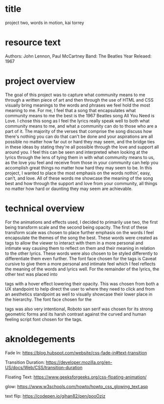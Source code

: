 
# title
project two, words in motion, kai torrey

# resource text
Authors: John Lennon, Paul McCartney
Band: The Beatles
Year Releaed: 1967

# project overview
The goal of this project was to capture what community means to me through a written piece of art and then through the use of HTML and CSS visually bring meanings to the words and phrases we feel hold the most meaning to me. For me, I feel that a song that encapsulates what community means to me the best is the 1967 Beatles song All You Need is Love. I chose this song as I feel the lyrics really speak well to both what community means to me, and what a community can do to those who are a part of it. The majority of the verses that comprise the song discuss how there's nothing you can do that can't be done and your aspirations are all possible no matter how far out or hard they may seem, and the bridge ties in these ideas by stating they're all possible through the love and support all around you. I feel this can be seen and interpreted when looking at the lyrics through the lens of tying them in with what community means to us, as the love you feel and receive from those in your community can help you accomplish great things no matter how hard they may seem to be. In this project, I wanted to place the most emphasis on the words nothin’, easy, can’t, and love. All of these words me showcase the meaning of the song best and how through the support and love from your community, all things no matter how hard or daunting they may seem are achievable. 

# technical overview
For the animations and effects used, I decided to primarily use two, the first being transform scale and the second being opacity. The first of these transform scale was chosen to place further emphasis on the words I feel encapsulate the themes of the song the best. These words were created as <a> tags to allow the viewer to interact with them in a more personal and intimate way causing them to reflect on them and their meaning in relation to the other lyrics. These words were also chosen to be styled differently to differentiate them even further. The font face chosen for the <a> tags is Caveat cursive to give them a more personal and intimate feel which I feel reflects the meaning of the words and lyrics well. For the remainder of the lyrics, the other text was placed into <p> tags with a hover effect lowering their opacity. This was chosen from both a UX standpoint to help direct the user to where they need to click and from an aesthetics standpoint as well to visually showcase their lower place in the hierarchy. The font face chosen for the <p> tags was also very intentional, Roboto san serif was chosen for its strong geometric forms and its harsh contrast against the curved and human feeling script font chosen for the <a> tags. 

# aknoldegements
Fade In:
https://blog.hubspot.com/website/css-fade-in#text-transition

Transition Duration:
https://developer.mozilla.org/en-US/docs/Web/CSS/transition-duration 

Floating Text:
https://www.geeksforgeeks.org/css-floating-animation/

glow:
https://www.w3schools.com/howto/howto_css_glowing_text.asp 

text flip:
https://codepen.io/gihan82/pen/pooOzjz

